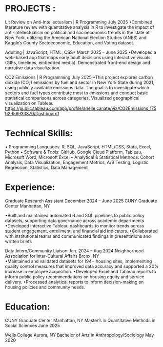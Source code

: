 # PROJECTS :
Lit Review on Anti-Intellectualism | R Programming                                                                                       July 2025
•Combined literature review with quantitative analysis in R to investigate the impact of anti-intellectualism on political and socioeconomic trends in the state of New York, utilizing the American National Election Studies (ANES) and Kaggle’s County Socioeconomic, Education, and Voting dataset. 

Adulting | JavaScript, HTML, CSS+                                                                                                     March 2025 – June 2025
•Developed a web-based app that maps early adult decisions using interactive visuals (GIFs, timelines, embedded media). Demonstrated front-end design and narrative data visualization.

CO2 Emissions | R Programming                                                                                                              July 2025
•This project explores carbon dioxide (CO₂) emissions by fuel and sector in New York State during 2021, using publicly available emissions data. The goal is to investigate which sectors and fuel types contribute most to emissions and conduct basic statistical comparisons across categories. Visualized geographical visualization on Tableau https://public.tableau.com/app/profile/arielle.canate/viz/CO2Emissions_17502956933870/Dashboard1

# Technical Skills:  
•	Programming Languages: R, SQL, JavaScript, HTML/CSS, Stata, Excel, Python
•	Software & Tools: GitHub, Google Cloud Platform, Tableau, Microsoft Word, Microsoft Excel
•	Analytical & Statistical Methods: Cohort Analysis, Data Visualization, Engagement Metrics, A/B Testing, Logistic Regression, Statistics, Data Management 

# Experience:
Graduate Research Assistant	December                                                                                                  2024 – June 2025
	  CUNY Graduate Center	Manhattan, NY
   
•Built and maintained automated R and SQL pipelines to public policy datasets, supporting data governance across academic departments
•Developed interactive Tableau dashboards to monitor trends across student engagement, enrollment, and financial aid indicators. 
•Collaborated with institutional teams and communicated findings in presentations and written briefs 

Data Intern/Community Liaison                                                                                                        Jan. 2024 – Aug.2024
     Neighborhood Association for Inter-Cultural Affairs                                                                               Bronx, NY                                
•Maintained and validated datasets for 194+ housing sites, implementing quality control measures that improved data accuracy and supported a 20% increase in employee acquisition.
•Developed Excel and Tableau reports to inform public policy recommendations on housing equity and service delivery. 
•Processed analytical reports to inform decision-making on housing policies and community needs.

# Education:
CUNY Graduate Center			                                                                                                            Manhattan, NY
Master’s in Quantitative Methods in Social Sciences			                                                                                 June 2025

Wells College			                                                                                                                      Aurora, NY
Bachelor of Arts in Anthropology/Sociology                                                                                                May 2020
		                                               


